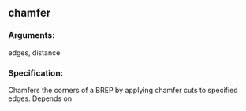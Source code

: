 ## chamfer
### Arguments: 
edges, distance
### Specification: 
Chamfers the corners of a BREP by applying chamfer cuts to specified edges. Depends on
